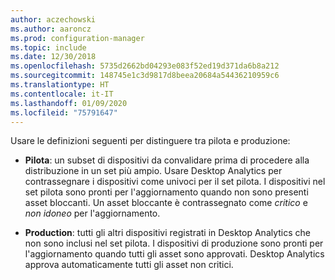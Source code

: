 ```yaml
---
author: aczechowski
ms.author: aaroncz
ms.prod: configuration-manager
ms.topic: include
ms.date: 12/30/2018
ms.openlocfilehash: 5735d2662bd04293e083f52ed19d371da6b8a212
ms.sourcegitcommit: 148745e1c3d9817d8beea20684a54436210959c6
ms.translationtype: HT
ms.contentlocale: it-IT
ms.lasthandoff: 01/09/2020
ms.locfileid: "75791647"
---
```

Usare le definizioni seguenti per distinguere tra pilota e produzione:  

- **Pilota**: un subset di dispositivi da convalidare prima di procedere alla distribuzione in un set più ampio. Usare Desktop Analytics per contrassegnare i dispositivi come univoci per il set pilota. I dispositivi nel set pilota sono pronti per l'aggiornamento quando non sono presenti asset bloccanti. Un asset bloccante è contrassegnato come *critico* e *non idoneo* per l'aggiornamento.  

- **Production**: tutti gli altri dispositivi registrati in Desktop Analytics che non sono inclusi nel set pilota. I dispositivi di produzione sono pronti per l'aggiornamento quando tutti gli asset sono approvati. Desktop Analytics approva automaticamente tutti gli asset non critici.  

